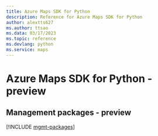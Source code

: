 ```yaml
---
title: Azure Maps SDK for Python
description: Reference for Azure Maps SDK for Python
author: alextts627
ms.author: ttsao
ms.data: 03/17/2023
ms.topic: reference
ms.devlang: python
ms.service: maps
---
```

# Azure Maps SDK for Python - preview

## Management packages - preview
[!INCLUDE [mgmt-packages](maps-mgmt-index.md)]